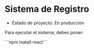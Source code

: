 <h1>Sistema de Registro</h1>

- Estado de proyecto: En producción

Para ejecutar el sistema, debes poner:

´´´npm inatall react´´´
